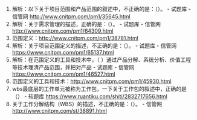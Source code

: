 1. 解析：以下关于项目范围和产品范围的叙述中，不正确的是：（）。 - 试题库 - 信管网 http://www.cnitpm.com/pm1/35645.html
2. 解析：关于需求管理的描述，正确的是：（）。 - 试题库 - 信管网 http://www.cnitpm.com/pm1/64309.html
3. 范围定义：http://www.cnitpm.com/pm1/38781.html
4. 解析：关于项目范围定义的描述，不正确的是：（）。 - 试题库 - 信管网 https://www.cnitpm.com/pm1/65137.html
5. 解析：在范围定义的工具和技术中，（ ）通过产品分解、系统分析、价值工程等技术理清产品范围，并把对产品 - 试题库 - 信管网 https://www.cnitpm.com/pm1/46527.html
6. 范围定义的工具和技术：http://www.cnitpm.com/pm1/45930.html 
7. wbs最底层的工作单元被称为工作包，一下关于工作包的叙述中，正确的是（） - 软题库 https://www.ruantiku.com/shiti/2832717656.html
8. 关于工作分解结构（WBS）的描述，不正确的是：（）。 - 信管网 http://www.cnitpm.com/st/38891.html